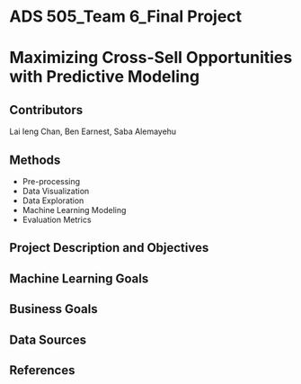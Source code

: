 # ADS 505_Team 6_Final Project 
# Maximizing Cross-Sell Opportunities with Predictive Modeling
## Contributors
Lai Ieng Chan, Ben Earnest, Saba Alemayehu
## Methods  
* Pre-processing 
* Data Visualization
* Data Exploration 
* Machine Learning Modeling 
* Evaluation Metrics
## Project Description and Objectives
## Machine Learning Goals 
## Business Goals
## Data Sources
## References
